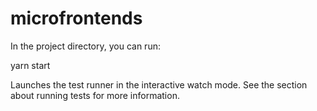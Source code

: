 # microfrontends

In the project directory, you can run:

yarn start

Launches the test runner in the interactive watch mode.
See the section about running tests for more information.
